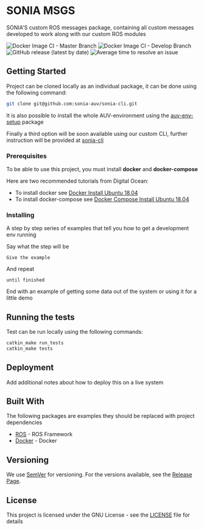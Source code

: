 # SONIA MSGS

SONIA'S custom ROS messages package, containing all custom messages developed to work along with our custom ROS modules

![Docker Image CI - Master Branch](https://github.com/sonia-auv/sonia_msgs/workflows/Docker%20Image%20CI%20-%20Master%20Branch/badge.svg)
![Docker Image CI - Develop Branch](https://github.com/sonia-auv/sonia_msgs/workflows/Docker%20Image%20CI%20-%20Develop%20Branch/badge.svg?branch=develop)
![GitHub release (latest by date)](https://img.shields.io/github/v/release/sonia-auv/sonia_msgs)
![Average time to resolve an issue](https://isitmaintained.com/badge/resolution/sonia-auv/sonia_msgs.svg)


## Getting Started


Project can be cloned locally as an individual package, it can be done using the following command:

```bash
git clone git@github.com:sonia-auv/sonia-cli.git
```

It is also possible to install the whole AUV-environment using the [auv-env-setup](https://github.com/sonia-auv/auv-env-setup) package

Finally a third option will be soon available using our custom CLI, further instruction will be provided at [sonia-cli](https://github.com/sonia-auv/sonia-cli)

### Prerequisites

To be able to use this project, you must install **docker** and **docker-compose**

Here are two recommended tutorials from Digital Ocean:

* To install docker see [Docker Install Ubuntu 18.04](https://www.digitalocean.com/community/tutorials/how-to-install-and-use-docker-on-ubuntu-18-04)
* To install docker-compose see [Docker Compose Install Ubuntu 18.04](https://www.digitalocean.com/community/tutorials/how-to-install-docker-compose-on-ubuntu-18-04)


### Installing

A step by step series of examples that tell you how to get a development env running

Say what the step will be

```
Give the example
```

And repeat

```
until finished
```

End with an example of getting some data out of the system or using it for a little demo

## Running the tests

Test can be run locally using the following commands:

```bash
catkin_make run_tests
catkin_make tests
```

## Deployment

Add additional notes about how to deploy this on a live system

## Built With

The following packages are examples they should be replaced with project dependencies

* [ROS](http://wiki.ros.org/) - ROS Framework
* [Docker](https://docs.docker.com/) - Docker

## Versioning

We use [SemVer](http://semver.org/) for versioning. For the versions available, see the [Release Page](https://github.com/sonia-auv/sonia_msgs/releases).

## License

This project is licensed under the GNU License - see the [LICENSE](LICENSE) file for details
